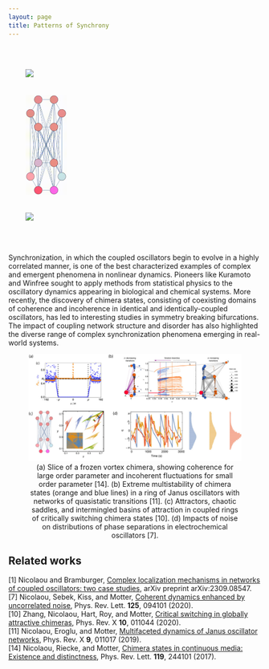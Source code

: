```yaml
---
layout: page
title: Patterns of Synchrony
---
```

<pre>
<div class="container-fluid">
  <div class="row">
    <img src="/assets/gallery/figures/spiral.gif" height="200"  />
    <div class="col"></div>
    <img src="/assets/gallery/figures/switch.gif" height="200"  />
    <div class="col"></div>
    <img src="/assets/gallery/figures/torus.gif" height="200"  />
  </div>
</div>
</pre>

Synchronization, in which the coupled oscillators begin to evolve in a highly correlated manner, is one of the best characterized examples of complex and emergent phenomena in nonlinear dynamics. Pioneers like Kuramoto and Winfree sought to apply methods from statistical physics to the oscillatory dynamics appearing in biological and chemical systems.  More recently, the discovery of chimera states, consisting of coexisting domains of coherence and incoherence in identical and identically-coupled oscillators, has led to interesting studies in symmetry breaking bifurcations. The impact of coupling network structure and disorder has also highlighted the diverse range of complex synchronization phenomena emerging in real-world systems.

<figure>
<img src="/assets/img/synchronization.jpg" width=1024 />
<figcaption align="center">(a) Slice of a frozen vortex chimera, showing coherence for large order parameter and incoherent fluctuations for small order parameter [14]. (b) Extreme multistability of chimera states (orange and blue lines) in a ring of Janus oscillators with networks of quasistatic transitions [11]. (c) Attractors, chaotic saddles, and intermingled basins of attraction in coupled rings of critically switching chimera states [10]. (d) Impacts of noise on distributions of phase separations in electrochemical oscillators [7].
</figcaption>
</figure>

## Related works
[1] Nicolaou and Bramburger, [Complex localization mechanisms in networks of coupled oscillators: two case studies](https://arxiv.org/abs/2309.08547), arXiv preprint arXiv:2309.08547.   
[7] Nicolaou, Sebek, Kiss, and Motter, [Coherent dynamics enhanced by uncorrelated noise](https://doi.org/10.1103/PhysRevLett.125.094101), Phys. Rev. Lett. **125**, 094101 (2020).  
[10] Zhang, Nicolaou, Hart, Roy, and Motter, [Critical switching in globally attractive chimeras](https://doi.org/10.1103/PhysRevX.10.011044), Phys. Rev. X **10**, 011044 (2020).  
[11] Nicolaou, Eroglu, and Motter, [Multifaceted dynamics of Janus oscillator networks](https://doi.org/10.1103/PhysRevX.9.011017), Phys. Rev. X **9**, 011017 (2019).  
[14] Nicolaou, Riecke, and  Motter, [Chimera states in continuous media: Existence and distinctness](https://doi.org/10.1103/PhysRevLett.119.244101), Phys. Rev. Lett. **119**, 244101 (2017).
